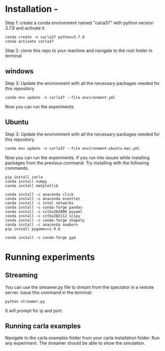 # Installation -


Step 1: create a conda environment named "carla37" with python version 3.7.9 and activate it
```
conda create -n carla37 python=3.7.9
conda activate carla37
```

Step 2: clone this repo to your machine and navigate to the root folder in terminal


## windows
Step 3: Update the environment with all the necessary packages needed for this repository
```
conda env update -n carla37 --file environment.yml
```
Now you can run the experiments

## Ubuntu
Step 3: Update the environment with all the necessary packages needed for this repository
```
conda env update -n carla37 --file environment-ubuntu-mac.yml
```
Now you can run the experiments. If you run into issues while installing packages from the previous command. Try installing with the following commands.

```
pip install carla
conda install numpy
conda install matplotlib

conda install -c anaconda click
conda install -c anaconda eventlet
conda install -c intel networkx
conda install -c conda-forge pandas
conda install -c cctbx202008 pyyaml
conda install -c cctbx202112 scipy
conda install -c conda-forge shapely
conda install -c anaconda seaborn
pip install pygame==1.9.6

conda install -c conda-forge gym
```



# Running experiments

## Streaming
You can use the streamer.py file to stream from the spectator in a remote server. Issue this command in the terminal:
```
python streamer.py
```
It will prompt for ip and port.

## Running carla examples
Navigate to the carla examples folder from your carla installation folder. Run any experiment. The streamer should be able to show the simulation.
